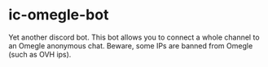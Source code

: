 # ic-omegle-bot

Yet another discord bot.
This bot allows you to connect a whole channel to an Omegle anonymous chat. Beware, some IPs are banned from Omegle (such as OVH ips).
